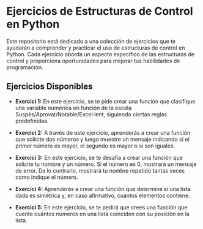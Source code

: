 # Ejercicios de Estructuras de Control en Python

Este repositorio está dedicado a una colección de ejercicios que te ayudarán a comprender y practicar el uso de estructuras de control en Python. Cada ejercicio aborda un aspecto específico de las estructuras de control y proporciona oportunidades para mejorar tus habilidades de programación.

## Ejercicios Disponibles

- **Exercici 1:** En este ejercicio, se te pide crear una función que clasifique una variable numérica en función de la escala Suspès/Aprovat/Notable/Excel·lent, siguiendo ciertas reglas predefinidas.

- **Exercici 2:** A través de este ejercicio, aprenderás a crear una función que solicite dos números y luego muestre un mensaje indicando si el primer número es mayor, el segundo es mayor o si son iguales.

- **Exercici 3:** En este ejercicio, se te desafía a crear una función que solicite tu nombre y un número. Si el número es 0, mostrará un mensaje de error. De lo contrario, mostrará tu nombre repetido tantas veces como indique el número.

- **Exercici 4:** Aprenderás a crear una función que determine si una lista dada es simétrica y, en caso afirmativo, cuántos elementos contiene.

- **Exercici 5:** En este ejercicio, se te pedirá que crees una función que cuente cuántos números en una lista coinciden con su posición en la lista.

